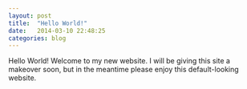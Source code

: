 ```yaml
---
layout: post
title:  "Hello World!"
date:   2014-03-10 22:48:25
categories: blog
---
```


Hello World!  Welcome to my new website.  I will be giving this site a makeover soon, but in the meantime please enjoy this default-looking website.